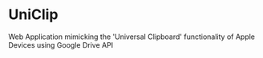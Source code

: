 # UniClip
Web Application mimicking the 'Universal Clipboard' functionality of Apple Devices using Google Drive API

